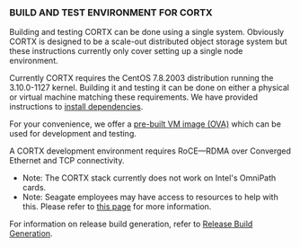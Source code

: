 ### BUILD AND TEST ENVIRONMENT FOR CORTX

Building and testing CORTX can be done using a single system.  Obviously CORTX is designed to be a scale-out distributed object storage system but these instructions currently only cover setting up a single node environment.

Currently CORTX requires the CentOS 7.8.2003 distribution running the 3.10.0-1127 kernel. Building it and testing it can be done on either a physical or virtual machine matching these requirements.  We have provided instructions to [install dependencies](InstallingDependencies.md).

For your convenience, we offer a [pre-built VM image (OVA)](https://github.com/Seagate/cortx/releases/tag/VA) which can be used for development and testing. 

A CORTX development environment requires RoCE—RDMA over Converged Ethernet and TCP connectivity.
   - Note: The CORTX stack currently does not work on Intel's OmniPath cards.
   - Note: Seagate employees may have access to resources to help with this.  Please refer to [this page](DEV_VM.md) for more information.
   
For information on release build generation, refer to [Release Build Generation](Release_Build_Creation.rst).

